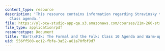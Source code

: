 ```yaml
---
content_type: resource
description: 'This resource contains information regarding Stravinsky to the present:
  Class agenda.'
file: https://ol-ocw-studio-app-qa.s3.amazonaws.com/courses/21m-260-stravinsky-to-the-present-spring-2016/556ff500ec12fbfa3a52a81a70fbf9d7_MIT21M_260S16_class10.pdf
file_type: application/pdf
resourcetype: Document
title: "Bart\xF3k: The Formal and the Folk: Class 10 Agenda and Warm-up"
uid: 556ff500-ec12-fbfa-3a52-a81a70fbf9d7
---
```

